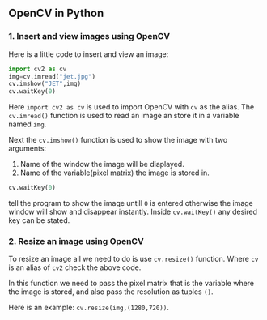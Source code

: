 ## OpenCV in Python

### 1. Insert and view images using OpenCV

Here is a little code to insert and view an image:
```Python
import cv2 as cv
img=cv.imread("jet.jpg")
cv.imshow("JET",img)
cv.waitKey(0)
```
Here ```import cv2 as cv``` is used to import OpenCV with ```cv``` as the alias. The ```cv.imread()``` function is used to read an image an store it in a variable named ```img```.

Next the ```cv.imshow()``` function is used to show the image with two arguments:
1. Name of the window the image will be diaplayed.
2. Name of the variable(pixel matrix) the image is stored in.

```Python
cv.waitKey(0)
```
tell the program to show the image untill ```0``` is entered otherwise the image window will show and disappear instantly. Inside ```cv.waitKey()``` any desired key can be stated. 

### 2. Resize an image using OpenCV

To resize an image all we need to do is use ```cv.resize()``` function. Where ```cv``` is an alias of ```cv2``` check the above code.

In this function we need to pass the pixel matrix that is the variable where the image is stored, and also pass the resolution as tuples ```()```.

Here is an example: ```cv.resize(img,(1280,720))```.
